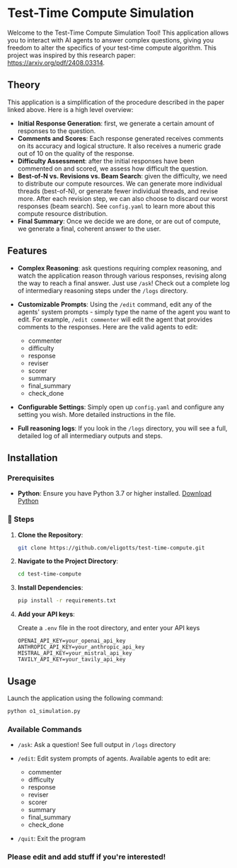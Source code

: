 # Test-Time Compute Simulation

Welcome to the Test-Time Compute Simulation Tool! This application allows you to interact with AI agents to answer complex questions, giving you freedom to alter the specifics of your test-time compute algorithm. This project was inspired by this research paper: https://arxiv.org/pdf/2408.03314.

## Theory
This application is a simplification of the procedure described in the paper linked above. Here is a high level overview:

- **Initial Response Generation**: first, we generate a certain amount of responses to the question.
- **Comments and Scores**: Each response generated receives comments on its accuracy and logical structure. It also receives a numeric grade out of 10 on the quality of the response.
- **Difficulty Assessment**: after the initial responses have been commented on and scored, we assess how difficult the question.
- **Best-of-N vs. Revisions vs. Beam Search**: given the difficulty, we need to distribute our compute resources. We can generate more individual threads (best-of-N), or generate fewer individual threads, and revise more. After each revision step, we can also choose to discard our worst responses (beam search). See `config.yaml` to learn more about this compute resource distribution.
- **Final Summary**: Once we decide we are done, or are out of compute, we generate a final, coherent answer to the user.


## Features

- **Complex Reasoning**: ask questions requiring complex reasoning, and watch the application reason through various responses, revising along the way to reach a final answer. Just use `/ask`! Check out a complete log of intermediary reasoning steps under the `/logs` directory.

- **Customizable Prompts**: Using the `/edit` command, edit any of the agents' system prompts - simply type the name of the agent you want to edit. For example, `/edit commenter` will edit the agent that provides comments to the responses. Here are the valid agents to edit:
    - commenter
    - difficulty
    - response
    - reviser
    - scorer
    - summary
    - final_summary
    - check_done

- **Configurable Settings**: Simply open up `config.yaml` and configure any setting you wish. More detailed instructions in the file. 

- **Full reasoning logs**: If you look in the `/logs` directory, you will see a full, detailed log of all intermediary outputs and steps. 

## Installation

### Prerequisites

- **Python**: Ensure you have Python 3.7 or higher installed. [Download Python](https://www.python.org/downloads/)

### 🔧 Steps

1. **Clone the Repository**:

   ```bash
   git clone https://github.com/eligotts/test-time-compute.git
   ```

2. **Navigate to the Project Directory**:

   ```bash
   cd test-time-compute
   ```

3. **Install Dependencies**:

   ```bash
   pip install -r requirements.txt
   ```

4. **Add your API keys**:

   Create a `.env` file in the root directory, and enter your API keys

   ```
   OPENAI_API_KEY=your_openai_api_key
   ANTHROPIC_API_KEY=your_anthropic_api_key
   MISTRAL_API_KEY=your_mistral_api_key
   TAVILY_API_KEY=your_tavily_api_key
   ```

## Usage

Launch the application using the following command:

```bash
python o1_simulation.py
```

### Available Commands

- `/ask`: Ask a question! See full output in `/logs` directory

- `/edit`: Edit system prompts of agents. Available agents to edit are:
    - commenter
    - difficulty
    - response
    - reviser
    - scorer
    - summary
    - final_summary
    - check_done

- `/quit`: Exit the program

### Please edit and add stuff if you're interested! 